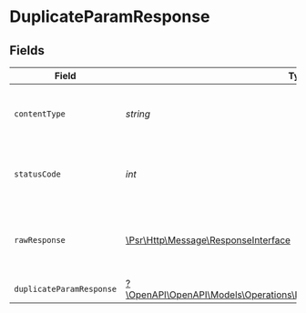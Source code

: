 # DuplicateParamResponse


## Fields

| Field                                                                                                                                       | Type                                                                                                                                        | Required                                                                                                                                    | Description                                                                                                                                 |
| ------------------------------------------------------------------------------------------------------------------------------------------- | ------------------------------------------------------------------------------------------------------------------------------------------- | ------------------------------------------------------------------------------------------------------------------------------------------- | ------------------------------------------------------------------------------------------------------------------------------------------- |
| `contentType`                                                                                                                               | *string*                                                                                                                                    | :heavy_check_mark:                                                                                                                          | HTTP response content type for this operation                                                                                               |
| `statusCode`                                                                                                                                | *int*                                                                                                                                       | :heavy_check_mark:                                                                                                                          | HTTP response status code for this operation                                                                                                |
| `rawResponse`                                                                                                                               | [\Psr\Http\Message\ResponseInterface](https://www.php-fig.org/psr/psr-7/#33-psrhttpmessageresponseinterface)                                | :heavy_minus_sign:                                                                                                                          | Raw HTTP response; suitable for custom response parsing                                                                                     |
| `duplicateParamResponse`                                                                                                                    | [?\OpenAPI\OpenAPI\Models\Operations\DuplicateParamDuplicateParamResponse](../../Models/Operations/DuplicateParamDuplicateParamResponse.md) | :heavy_minus_sign:                                                                                                                          | OK                                                                                                                                          |